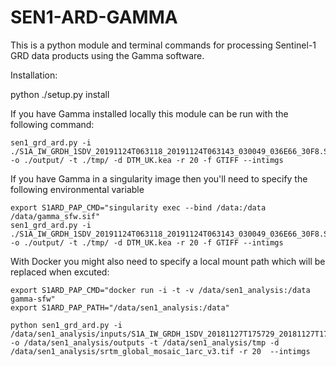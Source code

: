 # SEN1-ARD-GAMMA

This is a python module and terminal commands for processing Sentinel-1 GRD data products using the Gamma software. 

Installation:

python ./setup.py install

If you have Gamma installed locally this module can be run with the following command:

    sen1_grd_ard.py -i ./S1A_IW_GRDH_1SDV_20191124T063118_20191124T063143_030049_036E66_30F8.SAFE/ -o ./output/ -t ./tmp/ -d DTM_UK.kea -r 20 -f GTIFF --intimgs
    
If you have Gamma in a singularity image then you'll need to specify the following environmental variable

    export S1ARD_PAP_CMD="singularity exec --bind /data:/data /data/gamma_sfw.sif"
    sen1_grd_ard.py -i ./S1A_IW_GRDH_1SDV_20191124T063118_20191124T063143_030049_036E66_30F8.SAFE/ -o ./output/ -t ./tmp/ -d DTM_UK.kea -r 20 -f GTIFF --intimgs

With Docker you might also need to specify a local mount path which will be replaced when excuted:

    export S1ARD_PAP_CMD="docker run -i -t -v /data/sen1_analysis:/data gamma-sfw"
    export S1ARD_PAP_PATH="/data/sen1_analysis:/data"

    python sen1_grd_ard.py -i /data/sen1_analysis/inputs/S1A_IW_GRDH_1SDV_20181127T175729_20181127T175754_024777_02BA1D_432E.SAFE -o /data/sen1_analysis/outputs -t /data/sen1_analysis/tmp -d /data/sen1_analysis/srtm_global_mosaic_1arc_v3.tif -r 20  --intimgs

